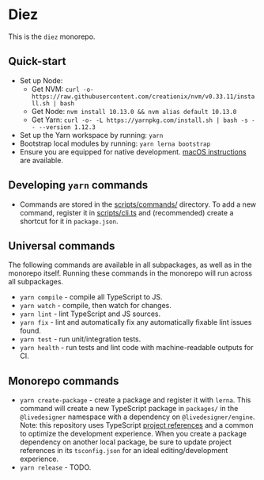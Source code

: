 # Diez

This is the `diez` monorepo.

## Quick-start

 - Set up Node:
    - Get NVM:
      `curl -o- https://raw.githubusercontent.com/creationix/nvm/v0.33.11/install.sh | bash`
    - Get Node:
      `nvm install 10.13.0 && nvm alias default 10.13.0`
    - Get Yarn:
      `curl -o- -L https://yarnpkg.com/install.sh | bash -s -- --version 1.12.3`
 - Set up the Yarn workspace by running: `yarn`
 - Bootstrap local modules by running: `yarn lerna bootstrap`
 - Ensure you are equipped for native development. [macOS instructions](docs/ide-setup-macos.md) are available.

## Developing `yarn` commands

 - Commands are stored in the [scripts/commands/](scripts/commands) directory. To add a new command, register it in [scripts/cli.ts](scripts/cli.ts) and (recommended) create a shortcut for it in `package.json`.

## Universal commands

The following commands are available in all subpackages, as well as in the monorepo itself. Running these commands in the monorepo will run across all subpackages.

 - `yarn compile` - compile all TypeScript to JS.
 - `yarn watch` - compile, then watch for changes.
 - `yarn lint` - lint TypeScript and JS sources.
 - `yarn fix` - lint and automatically fix any automatically fixable lint issues found.
 - `yarn test` - run unit/integration tests.
 - `yarn health` - run tests and lint code with machine-readable outputs for CI.

## Monorepo commands

 - `yarn create-package` - create a package and register it with `lerna`. This command will create a new TypeScript package in `packages/` in the `@livedesigner` namespace with a dependency on `@livedesigner/engine`. Note: this repository uses TypeScript [project references](https://www.typescriptlang.org/docs/handbook/project-references.html) and a common to optimize the development experience. When you create a package dependency on another local package, be sure to update project references in its `tsconfig.json` for an ideal editing/development experience.
 - `yarn release` - TODO.
